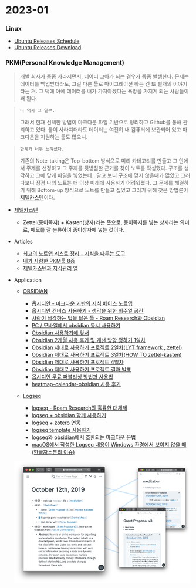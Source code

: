 # 2023-01

### Linux

- [Ubuntu Releases Schedule](https://wiki.ubuntu.com/Releases)
- [Ubuntu Releases Download](https://releases.ubuntu.com/)



### PKM(Personal Knowledge Management)

> 개발 회사가 종종 사라지면서, 데이터 고아가 되는 경우가 종종 발생한다. 문제는 데이터를 백업받더라도, 그걸 다른 툴로 마이그레이션 하는 건 또 별개의 이야기라는 거. 그 덕에 아예 데이터를 내가 가져야겠다는 욕망을 가지게 되는 사람들이 꽤 된다.
>

> `나 역시 그 일부.`
>
> 그래서 현재 선택한 방법이 마크다운 파일 기반으로 정리하고 Github를 통해 관리하고 있다. 툴이 사라지더라도 데이터는 여전히 내 컴퓨터에 보관되어 있고 마크다운을 지원하는 툴도 많으니.
>

> `한계가 너무 느껴졌다.`
>
> 기존의 Note-taking은 Top-bottom 방식으로 미리 카테고리를 만들고 그 안에서 주제를 선정하고 그 주제를 뒷받침할 근거를 찾아 노트를 작성했다. 구조를 생각하고 그에 맞게 파일을 넣었는데.. 알고 보니 구조에 맞지 않을때가 많았고 그러다보니 점점 나의 노트는 더 이상 미래에 사용하기 어려워졌다. 그 문제를 해결하기 위해 Bottom-up 방식으로 노트를 만들고 싶었고 그러기 위해 찾은 방법론이 [제텔카스텐](https://www.zklab.kr/)이다. 

- [제텔카스텐](2023/01/2023-01-15-zettel_kasten.md)
  - Zettel(종이쪽지) + Kasten(상자)라는 뜻으로, 종이쪽지를 넣는 상자라는 의미로, 메모를 잘 분류하여 종이상자에 넣는 것이다.

- Articles

  - [최고의 노트앱 리스트 정리 - 지식을 다루는 도구](https://tilnote.io/pages/63b3a01aa3dfe0cae3301210?utm_source=pocket_saves)
  - [내가 사랑한 PKM툴 8종](https://brunch.co.kr/@labica/23)
  - [제텔카스텐과 지식관리 앱](https://m.clien.net/service/board/park/16255090)
- Application
  - [OBSIDIAN](https://obsidian.md/)
    - [옵시디안 - 마크다운 기반의 지식 베이스 노트앱](https://tilnote.io/pages/63a3c95dadf3223383d8d5e5)
    - [옵시디안 캔버스 사용하기 - 생각을 위한 비주얼 공간](https://tilnote.io/pages/63b6a70deb6139cc05884554)
    - [사람이 생각하는 법을 닮은 툴 - Roam Research와 Obsidian](https://luran.me/422)
    - [PC / 모바일에서 obsidian 동시 사용하기](https://luran.me/427)
    - [Obsidian 사용하기에 앞서](https://velog.io/@sharphand1/Obsidian-하나만-이해해도-실력이)
    - [Obsidian 2개월 사용 후기 및 개선 방향 정하기 1일차](https://velog.io/@sharphand1/Obsidian-2개월-사용-후기-및-개선-방향-정하기-1일차)
    - [Obsidian 제대로 사용하기 프로젝트 2일차(LYT framework , zettel)](https://velog.io/@sharphand1/Obsidian-제대로-사용하기-프로젝트-2일차)
    - [Obsidian 제대로 사용하기 프로젝트 3일차(HOW TO zettel-kasten)](https://velog.io/@sharphand1/Obsidian-제대로-사용하기-프로젝트-3일차HOW-TO-zettel-kasten)
    - [Obsidian 제대로 사용하기 프로젝트 4일차](https://velog.io/@sharphand1/Obsidian-제대로-사용하기-프로젝트-4일차)
    - [Obsidian 제대로 사용하기 프로젝트 결과 발표](https://velog.io/@sharphand1/Obsidian-제대로-사용하기-프로젝트-마지막날)
    - [옵시디언 무료 퍼블리싱 방법과 사용법](https://velog.io/@sharphand1/옵시디언-무료-퍼블리싱-하는-방법)
    - [heatmap-calendar-obsidian 사용 후기](https://velog.io/@sharphand1/heatmap-calendar-obsidian-사용-후기)
  
  - [Logseq](https://github.com/logseq/logseq)
    - [logseq - Roam Research의 훌륭한 대체제](https://luran.me/424)
    - [logseq + obsidian 함께 사용하기](https://luran.me/425)
    - [logseq + zotero 연동](https://luran.me/430)
    - [logseq template 사용하기](https://luran.me/437)
    - [logseq와 obsidian에서 호환되는 마크다운 문법](https://luran.me/472)
    - [macOS에서 작성한 Logseq 내용이 Windows 환경에서 보이지 않을 때 (한글자소분리 이슈)](https://zellyshu.github.io/posts/2021-11-12-logseq-hanguljaso/)
  
  
  ![img](_media/Roam-Group-min.png)
